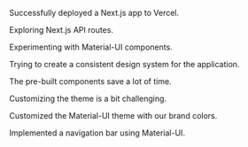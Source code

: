 Successfully deployed a Next.js app to Vercel.

Exploring Next.js API routes.

Experimenting with Material-UI components.

Trying to create a consistent design system for the application.

The pre-built components save a lot of time.

Customizing the theme is a bit challenging.

Customized the Material-UI theme with our brand colors.

Implemented a navigation bar using Material-UI.